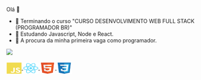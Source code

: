 Olá 👋


- 🔭 Terminando o curso "CURSO DESENVOLVIMENTO WEB FULL STACK (PROGRAMADOR BR)"
- 🌱 Estudando Javascript, Node e React.
- 👯 A procura da minha primeira vaga como programador.
<div>
  <a href="https://github.com/rianbittencourt">
  <img height="180em" src="https://github-readme-stats.vercel.app/api/top-langs/?username=rianbittencourt&layout=compact&langs_count=7&theme=dark"/>
</div>

<div style="display: inline_block;"><br>
  <img align="center" alt="Rafa-Js" height="30" width="40" src="https://raw.githubusercontent.com/devicons/devicon/master/icons/javascript/javascript-plain.svg">
  <img align="center" alt="Rafa-React" height="30" width="40" src="https://raw.githubusercontent.com/devicons/devicon/master/icons/react/react-original.svg">
  <img align="center" alt="Rafa-HTML" height="30" width="40" src="https://raw.githubusercontent.com/devicons/devicon/master/icons/html5/html5-original.svg">
  <img align="center" alt="Rafa-CSS" height="30" width="40" src="https://raw.githubusercontent.com/devicons/devicon/master/icons/css3/css3-original.svg">

</div>


